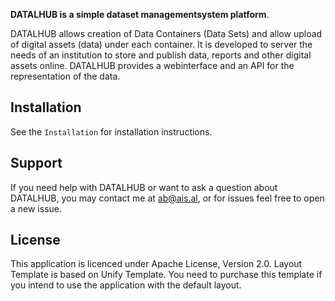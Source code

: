 **DATALHUB is a simple dataset managementsystem platform**.

DATALHUB allows creation of Data Containers (Data Sets) and allow upload of digital assets (data) under each container. 
It is developed to server the needs of an institution to store and publish data, reports and other digital assets online. 
DATALHUB provides a webinterface and an API for the representation of the data.


Installation
------------

See the `Installation` for installation instructions.


Support
-------

If you need help with DATALHUB or want to ask a question about DATALHUB, you may contact me at ab@ais.al, or for issues feel free to open a new issue.


License
-------------------
This application is licenced under  Apache License, Version 2.0.
Layout Template is based on Unify Template. You need to purchase this template if you intend to use the application with the default layout.
